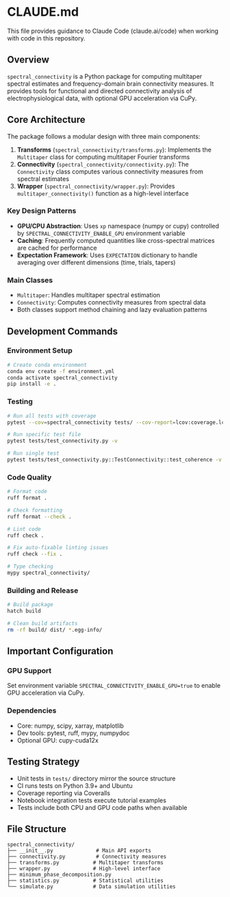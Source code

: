 # CLAUDE.md

This file provides guidance to Claude Code (claude.ai/code) when working with code in this repository.

## Overview

`spectral_connectivity` is a Python package for computing multitaper spectral estimates and frequency-domain brain connectivity measures. It provides tools for functional and directed connectivity analysis of electrophysiological data, with optional GPU acceleration via CuPy.

## Core Architecture

The package follows a modular design with three main components:

1. **Transforms** (`spectral_connectivity/transforms.py`): Implements the `Multitaper` class for computing multitaper Fourier transforms
2. **Connectivity** (`spectral_connectivity/connectivity.py`): The `Connectivity` class computes various connectivity measures from spectral estimates
3. **Wrapper** (`spectral_connectivity/wrapper.py`): Provides `multitaper_connectivity()` function as a high-level interface

### Key Design Patterns

- **GPU/CPU Abstraction**: Uses `xp` namespace (numpy or cupy) controlled by `SPECTRAL_CONNECTIVITY_ENABLE_GPU` environment variable
- **Caching**: Frequently computed quantities like cross-spectral matrices are cached for performance
- **Expectation Framework**: Uses `EXPECTATION` dictionary to handle averaging over different dimensions (time, trials, tapers)

### Main Classes

- `Multitaper`: Handles multitaper spectral estimation
- `Connectivity`: Computes connectivity measures from spectral data
- Both classes support method chaining and lazy evaluation patterns

## Development Commands

### Environment Setup
```bash
# Create conda environment
conda env create -f environment.yml
conda activate spectral_connectivity
pip install -e .
```

### Testing
```bash
# Run all tests with coverage
pytest --cov=spectral_connectivity tests/ --cov-report=lcov:coverage.lcov -v

# Run specific test file
pytest tests/test_connectivity.py -v

# Run single test
pytest tests/test_connectivity.py::TestConnectivity::test_coherence -v
```

### Code Quality
```bash
# Format code
ruff format .

# Check formatting
ruff format --check .

# Lint code
ruff check .

# Fix auto-fixable linting issues
ruff check --fix .

# Type checking
mypy spectral_connectivity/
```

### Building and Release
```bash
# Build package
hatch build

# Clean build artifacts
rm -rf build/ dist/ *.egg-info/
```

## Important Configuration

### GPU Support
Set environment variable `SPECTRAL_CONNECTIVITY_ENABLE_GPU=true` to enable GPU acceleration via CuPy.

### Dependencies
- Core: numpy, scipy, xarray, matplotlib
- Dev tools: pytest, ruff, mypy, numpydoc
- Optional GPU: cupy-cuda12x

## Testing Strategy

- Unit tests in `tests/` directory mirror the source structure
- CI runs tests on Python 3.9+ and Ubuntu
- Coverage reporting via Coveralls
- Notebook integration tests execute tutorial examples
- Tests include both CPU and GPU code paths when available

## File Structure

```
spectral_connectivity/
├── __init__.py              # Main API exports
├── connectivity.py          # Connectivity measures
├── transforms.py           # Multitaper transforms
├── wrapper.py              # High-level interface
├── minimum_phase_decomposition.py
├── statistics.py           # Statistical utilities
└── simulate.py             # Data simulation utilities
```